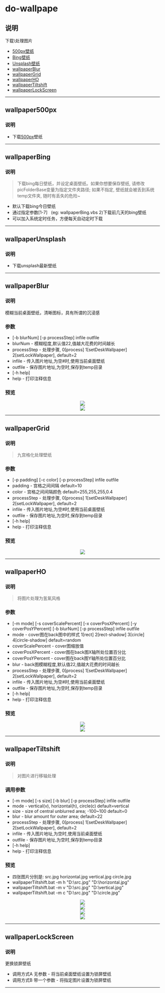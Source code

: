 # do-wallpape


## 说明
下载\处理图片
* [500px壁纸](#wallpaper500px)
* [Bing壁纸](#wallpaperBing)
* [Unsplash壁纸](#wallpaperUnsplash)
* [wallpaperBlur](#wallpaperBlur)
* [wallpaperGrid](#wallpaperGrid)
* [wallpaperHO](#wallpaperHO)
* [wallpaperTiltshift](#wallpaperTiltshift)
* [wallpaperLockScreen](#wallpaperLockScreen)    
    
    
------------
## wallpaper500px
### 说明
* 下载[500px](https://500px.com/)壁纸

------------
## wallpaperBing
### 说明
> 下载bing每日壁纸，并设定桌面壁纸。如果你想要保存壁纸, 请修改picFolderBase变量为指定文件夹路径; 如果不指定, 壁纸就会被丢到系统temp文件夹, 随时有丢失的危险~
* 默认下载bing今日壁纸
* 通过指定参数[1-7]   (eg: wallpaperBing.vbs 2)下载前几天的bing壁纸
* 可以加入系统定时任务，方便每天自动定时下载




------------
## wallpaperUnsplash
### 说明
* 下载unsplash最新壁纸

  
  
  

------------
## wallpaperBlur
### 说明
模糊当前桌面壁纸，清晰图标，具有所谓的沉浸感


### 参数
* [-b blurNum] [-p processStep] infile outfile
* blurNum - 模糊程度,默认值22,值越大花费的时间越长
* processStep - 处理步骤, 0[process] 1[setDeskWallpaper] 2[setLockWallpaper], default=2
* infile - 传入图片地址,为空\#时,使用当前桌面壁纸
* outfile - 保存图片地址,为空时,保存到temp目录
* [-h help]
* help - 打印注释信息

### 预览
<div align=center><img src="https://github.com/bjc5233/do-wallpaper/raw/master/wallpaperBlur/resources/demo.png"/></div>
<div align=center><img src="https://github.com/bjc5233/do-wallpaper/raw/master/wallpaperBlur/resources/demo2.png"/></div>




------------
## wallpaperGrid
### 说明
> 九宫格化处理壁纸

### 参数
* [-p padding] [-c color] [-p processStep] infile outfile
* padding - 宫格之间间隔 default=10
* color - 宫格之间间隔颜色 default=255,255,255,0.4
* processStep - 处理步骤, 0[process] 1[setDeskWallpaper] 2[setLockWallpaper], default=2
* infile - 传入图片地址,为空\#时,使用当前桌面壁纸
* outfile - 保存图片地址,为空时,保存到temp目录
* [-h help]
* help - 打印注释信息

### 预览
<div align=center><img src="https://github.com/bjc5233/do-wallpaper/raw/master/wallpaperGrid/resources/demo.png"/></div>






------------
## wallpaperHO
### 说明
> 将图片处理为氢氧风格

### 参数
* [-m mode] [-s coverScalePercent] [-x coverPosXPercent] [-y coverPosYPercent] [-b blurNum] [-p processStep] infile outfile
* mode - cover图在back图中的样式 1[rect] 2[rect-shadow] 3[circle] 4[circle-shadow] default=random
* coverScalePercent - cover图缩放值
* coverPosXPercent - cover图在back图X轴所处位置百分比
* coverPosYPercent - cover图在back图Y轴所处位置百分比
* blur - back图模糊程度,默认值22,值越大花费的时间越长
* processStep - 处理步骤, 0[process] 1[setDeskWallpaper] 2[setLockWallpaper], default=2
* infile - 传入图片地址,为空\#时,使用当前桌面壁纸
* outfile - 保存图片地址,为空时,保存到temp目录
* [-h help]
* help - 打印注释信息

### 预览
<div align=center><img src="https://github.com/bjc5233/do-wallpaper/raw/master/wallpaperHO/resources/demo.png"/></div>
<div align=center><img src="https://github.com/bjc5233/do-wallpaper/raw/master/wallpaperHO/resources/demo2.png"/></div>



------------
## wallpaperTiltshift
### 说明
> 对图片进行移轴处理


### 调用参数
* [-m mode] [-s size] [-b blur] [-p processStep] infile outfile
* mode - vertical(v), horizontal(h), circle(c) default=vertical
* size - size of central unblurred area; -100~100 default=0
* blur - blur amount for outer area; default=22
* processStep - 处理步骤, 0[process] 1[setDeskWallpaper] 2[setLockWallpaper], default=2
* infile - 传入图片地址,为空时,使用当前桌面壁纸
* outfile - 保存图片地址,为空时,保存到temp目录
* [-h help]
* help - 打印注释信息

### 预览
* 四张图片分别是: src.jpg horizontal.jpg vertical.jpg circle.jpg
* wallpaperTiltshift.bat -m h "D:\src.jpg" "D:\horizontal.jpg"
* wallpaperTiltshift.bat -m v "D:\src.jpg" "D:\vertical.jpg"
* wallpaperTiltshift.bat -m c "D:\src.jpg" "D:\circle.jpg"


<div align=center><img src="https://github.com/bjc5233/do-wallpaper/raw/master/wallpaperTiltshift/resources/src.jpg"/></div>
<div align=center><img src="https://github.com/bjc5233/do-wallpaper/raw/master/wallpaperTiltshift/resources/horizontal.jpg"/></div>
<div align=center><img src="https://github.com/bjc5233/do-wallpaper/raw/master/wallpaperTiltshift/resources/vertical.jpg"/></div>
<div align=center><img src="https://github.com/bjc5233/do-wallpaper/raw/master/wallpaperTiltshift/resources/circle.jpg"/></div>


------------
## wallpaperLockScreen
### 说明
更换锁屏壁纸
* 调用方式A 无参数 - 将当前桌面壁纸设置为锁屏壁纸
* 调用方式B 带一个参数 - 将指定图片设置为锁屏壁纸
------------